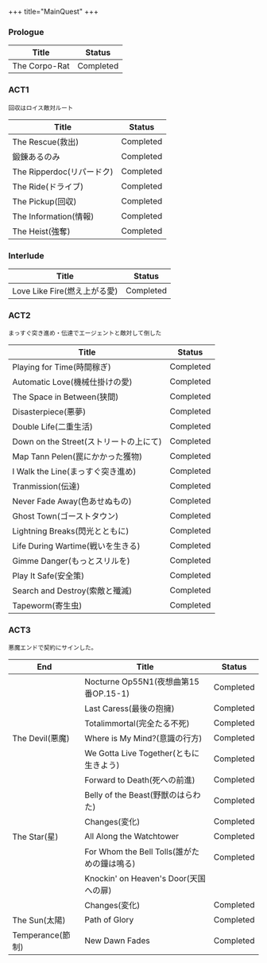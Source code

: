 +++
title="MainQuest"
+++

### Prologue
| Title         | Status    |
| ------------- | --------- |
| The Corpo-Rat | Completed |
### ACT1
```
回収はロイス敵対ルート
```

| Title                | Status    |
| -------------------- | --------- |
| The Rescue(救出)       | Completed |
| 鍛錬あるのみ               | Completed |
| The Ripperdoc(リパードク) | Completed |
| The Ride(ドライブ)       | Completed |
| The Pickup(回収)       | Completed |
| The Information(情報)  | Completed |
| The Heist(強奪)        | Completed |

### Interlude
| Title                  | Status    |
| ---------------------- | --------- |
| Love Like Fire(燃え上がる愛) | Completed |

### ACT2
```
まっすぐ突き進め・伝達でエージェントと敵対して倒した
```

| Title                         | Status    |
| ----------------------------- | --------- |
| Playing for Time(時間稼ぎ)        | Completed |
| Automatic Love(機械仕掛けの愛)       | Completed |
| The Space in Between(狭間)      | Completed |
| Disasterpiece(悪夢)             | Completed |
| Double Life(二重生活)             | Completed |
| Down on the Street(ストリートの上にて) | Completed |
| Map Tann Pelen(罠にかかった獲物)      | Completed |
| I Walk the Line(まっすぐ突き進め)     | Completed |
| Tranmission(伝達)               | Completed |
| Never Fade Away(色あせぬもの)       | Completed |
| Ghost Town(ゴーストタウン)           | Completed |
| Lightning Breaks(閃光とともに)      | Completed |
| Life During Wartime(戦いを生きる)   | Completed |
| Gimme Danger(もっとスリルを)         | Completed |
| Play It Safe(安全策)             | Completed |
| Search and Destroy(索敵と殲滅)     | Completed |
| Tapeworm(寄生虫)                 | Completed |

### ACT3
```
悪魔エンドで契約にサインした。
```

| End            | Title                              | Status    |
| -------------- | ---------------------------------- | --------- |
|                | Nocturne Op55N1(夜想曲第15番OP.15-1)    | Completed |
|                | Last Caress(最後の抱擁)                 | Completed |
|                | Totalimmortal(完全たる不死)              | Completed |
| The Devil(悪魔)  | Where is My Mind?(意識の行方)           | Completed |
|                | We Gotta Live Together(ともに生きよう)    | Completed |
|                | Forward to Death(死への前進)            | Completed |
|                | Belly of the Beast(野獣のはらわた)        | Completed |
|                | Changes(変化)                        | Completed |
| The Star(星)    | All Along the Watchtower           | Completed |
|                | For Whom the Bell Tolls(誰がための鐘は鳴る) | Completed |
|                | Knockin' on Heaven's Door(天国への扉)   |           |
|                | Changes(変化)                        | Completed |
| The Sun(太陽)    | Path of Glory                      | Completed |
| Temperance(節制) | New Dawn Fades                     | Completed |
